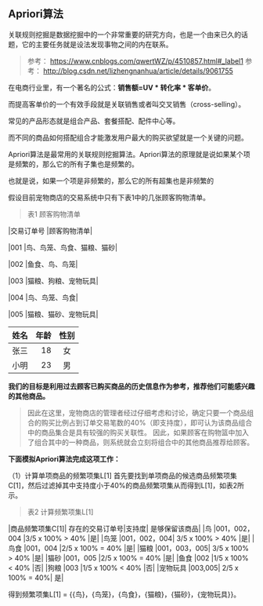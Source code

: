 ## Apriori算法


关联规则挖掘是数据挖掘中的一个非常重要的研究方向，也是一个由来已久的话题，它的主要任务就是设法发现事物之间的内在联系。

> 参考： https://www.cnblogs.com/qwertWZ/p/4510857.html#_label1
> 参考： http://blog.csdn.net/lizhengnanhua/article/details/9061755

在电商行业里，有一个著名的公式：**销售额=UV * 转化率 * 客单价**。

而提高客单价的一个有效手段就是关联销售或者叫交叉销售（cross-selling）。

常见的产品形态就是组合产品、套餐搭配、配件中心等。

而不同的商品如何搭配组合才能激发用户最大的购买欲望就是一个关键的问题。

Apriori算法是最常用的关联规则挖掘算法。Apriori算法的原理就是说如果某个项是频繁的，那么它的所有子集也是频繁的。

也就是说，如果一个项是非频繁的，那么它的所有超集也是非频繁的


假设目前宠物商店的交易系统中只有下表1中的几张顾客购物清单。

> 表1 顾客购物清单

|交易订单号           |顾客购物清单|

|001                |鸟、鸟笼、鸟食、猫粮、猫砂|

|002                |鱼食、鸟、鸟笼|

|003	            |猫粮、狗粮、宠物玩具|

|004	            |鸟、鸟笼、鸟食|

|005	            |猫粮、猫砂、宠物玩具|

| 姓名     | 年龄| 性别|
|:--------|---------:|:-------:|
| 张三| 18| 女      |
| 小明| 23| 男      |

**我们的目标是利用过去顾客已购买商品的历史信息作为参考，推荐他们可能感兴趣的其他商品。**

> 因此在这里，宠物商店的管理者经过仔细考虑和讨论，确定只要一个商品组合的购买比例占到订单交易笔数的40%（即支持度），即可认为该商品组合中的商品集合是具有较强的购买关联性。
> 因此，如果顾客在购物篮中加入了组合其中的一种商品，则系统就会立刻将组合中的其他商品推荐给顾客。

**下面模拟Apriori算法完成这项工作：**

（1）计算单项商品的频繁项集L[1] 
    首先要找到单项商品的候选商品频繁项集C[1]，然后过滤掉其中支持度小于40%的商品频繁项集从而得到L[1]，如表2所示。 

> 表2 计算频繁项集L[1]

|商品频繁项集C[1]|	存在的交易订单号|支持度|	是够保留该商品|
|鸟	|001，002，004	|3/5 x 100% > 40%	|是|
|鸟笼	|001，002，004|	3/5 x 100% > 40%	|是|
|鸟食	|001，004	|2/5 x 100% = 40%	|是|
|猫粮	|001，003，005|	3/5 x 100% > 40%	|是|
|猫砂	|001，005	|2/5 x 100% = 40%	|是|
|鱼食	|002	|1/5 x 100% < 40%	|否|
|狗粮	|003	|1/5 x 100% < 40%	|否|
|宠物玩具	|003,005|	2/5 x 100% = 40%|	是|

得到频繁项集L[1] = {{鸟}，{鸟笼}，{鸟食}，{猫粮}，{猫砂}，{宠物玩具}}。

```